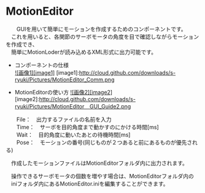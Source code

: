 MotionEditor
============
　　GUIを用いて簡単にモーションを作成するためのコンポーネントです。  
　これを用いると、各関節のサーボモータの角度を目で確認しながらモーションを作成でき、  
　簡単にMotionLoderが読み込めるXML形式に出力可能です。  

+ コンポーネントの仕様  
[![画像1][image1]](http://cloud.github.com/downloads/s-ryuki/Pictures/MotionEditor_Comm.png)
[image1]:http://cloud.github.com/downloads/s-ryuki/Pictures/MotionEditor_Comm.png


+ MotionEditorの使い方
 [![画像2][image2]](http://cloud.github.com/downloads/s-ryuki/Pictures/MotionEditor＿GUI_Guide2.png)
[image2]:http://cloud.github.com/downloads/s-ryuki/Pictures/MotionEditor＿GUI_Guide2.png


　　File：　出力するファイルの名前を入力  
　　Time：　サーボを目的角度まで動かすのにかける時間[ms]  
　　Wait：　目的角度に動いたあとの待機時間[ms]  
　　Pose：　モーションの番号(同じものが２つあると前にあるものが優先される)  


　作成したモーションファイルはMotionEditorフォルダ内に出力されます。

　操作できるサーボモータの個数を増やす場合は、MotionEditorフォルダ内の  
　iniフォルダ内にあるMotionEditor.iniを編集することができます。  
  
